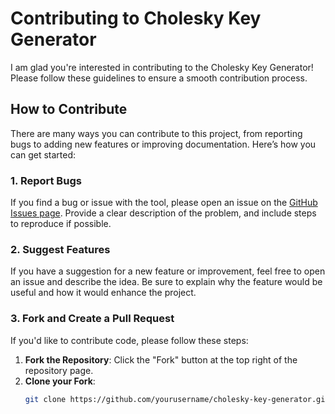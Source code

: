 # Contributing to Cholesky Key Generator

I am glad you're interested in contributing to the Cholesky Key Generator! Please follow these guidelines to ensure a smooth contribution process.

## How to Contribute

There are many ways you can contribute to this project, from reporting bugs to adding new features or improving documentation. Here’s how you can get started:

### 1. Report Bugs

If you find a bug or issue with the tool, please open an issue on the [GitHub Issues page](https://github.com/itstheavro/cholesky-key-generator/issues). Provide a clear description of the problem, and include steps to reproduce if possible.

### 2. Suggest Features

If you have a suggestion for a new feature or improvement, feel free to open an issue and describe the idea. Be sure to explain why the feature would be useful and how it would enhance the project.

### 3. Fork and Create a Pull Request

If you'd like to contribute code, please follow these steps:

1. **Fork the Repository**: Click the "Fork" button at the top right of the repository page.
2. **Clone your Fork**:
   ```bash
   git clone https://github.com/yourusername/cholesky-key-generator.git
   ```

